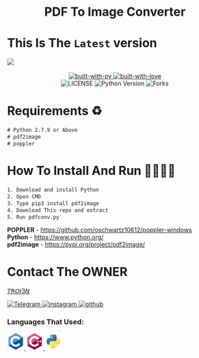 <h1 align="center">PDF To Image Converter</h1>


# This Is The `Latest` version 
<img src = "https://wallpapercave.com/wp/wp9234399.jpg">
<p align="center">
    <a href="https://python.org">
        <img src="https://forthebadge.com/images/badges/made-with-python.svg" alt="built-with-py">
    </a>
    <a href="https://GitHub.com/TR0J3N">
        <img src="http://ForTheBadge.com/images/badges/built-with-love.svg" alt="built-with-love">
    </a><br>
    <img src="https://img.shields.io/github/license/TR0J3N/Yukino-Yukinoshita-Groupmanager?style=for-the-badge&logo=appveyor" alt="LICENSE">
    <img src="https://img.shields.io/badge/python-3.9-green?style=for-the-badge&logo=appveyor" alt="Python Version">
    <img src="https://img.shields.io/github/forks/TR0J3N/Yukino-Yukinoshita-Groupmanager?style=for-the-badge&logo=appveyor" alt="Forks"></p>
    
# Requirements ♻
```
# Python 2.7.9 or Above
# pdf2image
# poppler
```
# How To Install And Run 🏃🏻‍♂️💨
```
1. Download and install Python
2. Open CMD
3. Type pip3 install pdf2image
4. Download This repo and extract
5. Run pdfconv.py
```
    
**POPPLER** - https://github.com/oschwartz10612/poppler-windows<br>
**Python** - https://www.python.org/<br>
**pdf2image** - https://pypi.org/project/pdf2image/

# Contact The OWNER

[𝘛𝘙𝘖𝘑3𝘕](https://t.me/troj3n)

<a href="https://t.me/troj3n">
      <img alt="Telegram" src="https://img.shields.io/static/v1?logo=telegram&label=Telegram&message=tr0j3n&color=blue" />
    </a>
<a href="https://www.instagram.com/t_r_o_j_3_n">
      <img alt="instagram" src="https://img.shields.io/static/v1?logo=instagram&label=Instagram&message=TROJEN&color=pink" />
    </a>
<a href="https://github.com/TR0J3N">
      <img alt="github" src="https://img.shields.io/static/v1?logo=github&label=Github&message=TR0J3N&color=white" />
    </a>



<h3 align="left">Languages That Used:</h3>
<p align="left"> <a href="https://www.cprogramming.com/" target="_blank" rel="noreferrer"> <img src="https://raw.githubusercontent.com/devicons/devicon/master/icons/c/c-original.svg" alt="c" width="40" height="40"/> </a> <a href="https://www.w3schools.com/cpp/" target="_blank" rel="noreferrer"> <img src="https://raw.githubusercontent.com/devicons/devicon/master/icons/cplusplus/cplusplus-original.svg" alt="cplusplus" width="40" height="40"/> </a> <a href="https://www.python.org" target="_blank" rel="noreferrer"> <img src="https://raw.githubusercontent.com/devicons/devicon/master/icons/python/python-original.svg" alt="python" width="40" height="40"/> </a> </p>

